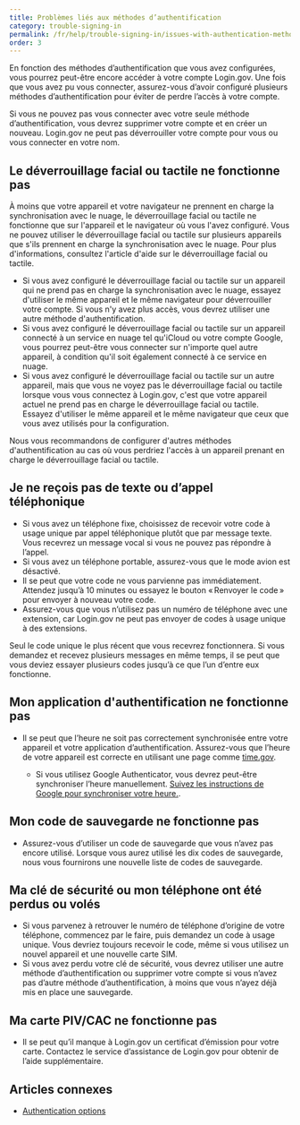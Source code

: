 ```yaml
---
title: Problèmes liés aux méthodes d’authentification
category: trouble-signing-in
permalink: /fr/help/trouble-signing-in/issues-with-authentication-methods/
order: 3
---
```


En fonction des méthodes d’authentification que vous avez configurées, vous pourrez peut-être encore accéder à votre compte Login.gov. Une fois que vous avez pu vous connecter, assurez-vous d’avoir configuré plusieurs méthodes d’authentification pour éviter de perdre l’accès à votre compte. 

<div class="usa-alert usa-alert--warning margin-bottom-4" role="status">
  <div class="usa-alert__body">
    <p class="usa-alert__text">Si vous ne pouvez pas vous connecter avec votre seule méthode d’authentification, vous devrez supprimer votre compte et en créer un nouveau. Login.gov ne peut pas déverrouiller votre compte pour vous ou vous connecter en votre nom.</p>
  </div>
</div>

## Le déverrouillage facial ou tactile ne fonctionne pas

À moins que votre appareil et votre navigateur ne prennent en charge la synchronisation avec le nuage, le déverrouillage facial ou tactile ne fonctionne que sur l'appareil et le navigateur où vous l'avez configuré. Vous ne pouvez utiliser le déverrouillage facial ou tactile sur plusieurs appareils que s'ils prennent en charge la synchronisation avec le nuage. Pour plus d'informations, consultez l'article d'aide sur le déverrouillage facial ou tactile.

* Si vous avez configuré le déverrouillage facial ou tactile sur un appareil qui ne prend pas en charge la synchronisation avec le nuage, essayez d'utiliser le même appareil et le même navigateur pour déverrouiller votre compte. Si vous n'y avez plus accès, vous devrez utiliser une autre méthode d'authentification.
* Si vous avez configuré le déverrouillage facial ou tactile sur un appareil connecté à un service en nuage tel qu'iCloud ou votre compte Google, vous pourrez peut-être vous connecter sur n'importe quel autre appareil, à condition qu'il soit également connecté à ce service en nuage.
* Si vous avez configuré le déverrouillage facial ou tactile sur un autre appareil, mais que vous ne voyez pas le déverrouillage facial ou tactile lorsque vous vous connectez à Login.gov, c'est que votre appareil actuel ne prend pas en charge le déverrouillage facial ou tactile. Essayez d'utiliser le même appareil et le même navigateur que ceux que vous avez utilisés pour la configuration.

Nous vous recommandons de configurer d'autres méthodes d'authentification au cas où vous perdriez l'accès à un appareil prenant en charge le déverrouillage facial ou tactile.

## Je ne reçois pas de texte ou d’appel téléphonique

* Si vous avez un téléphone fixe, choisissez de recevoir votre code à usage unique par appel téléphonique plutôt que par message texte. Vous recevrez un message vocal si vous ne pouvez pas répondre à l’appel.
* Si vous avez un téléphone portable, assurez-vous que le mode avion est désactivé.
* Il se peut que votre code ne vous parvienne pas immédiatement. Attendez jusqu’à 10 minutes ou essayez le bouton « Renvoyer le code » pour envoyer à nouveau votre code.
* Assurez-vous que vous n’utilisez pas un numéro de téléphone avec une extension, car Login.gov ne peut pas envoyer de codes à usage unique à des extensions.

<div class="usa-alert usa-alert--info margin-bottom-4" role="status">
  <div class="usa-alert__body">
    <p class="usa-alert__text">Seul le code unique le plus récent que vous recevrez fonctionnera. Si vous demandez et recevez plusieurs messages en même temps, il se peut que vous deviez essayer plusieurs codes jusqu’à ce que l’un d’entre eux fonctionne.</p>
  </div>
</div>

## Mon application d'authentification ne fonctionne pas

* Il se peut que l’heure ne soit pas correctement synchronisée entre votre appareil et votre application d’authentification. Assurez-vous que l’heure de votre appareil est correcte en utilisant une page comme [time.gov](https://www.time.gov/).

    * Si vous utilisez Google Authenticator, vous devrez peut-être synchroniser l’heure manuellement. [Suivez les instructions de Google pour synchroniser votre heure.](https://support.google.com/accounts/answer/185834?hl=fr).

## Mon code de sauvegarde ne fonctionne pas

* Assurez-vous d’utiliser un code de sauvegarde que vous n’avez pas encore utilisé. Lorsque vous aurez utilisé les dix codes de sauvegarde, nous vous fournirons une nouvelle liste de codes de sauvegarde.

## Ma clé de sécurité ou mon téléphone ont été perdus ou volés

* Si vous parvenez à retrouver le numéro de téléphone d’origine de votre téléphone, commencez par le faire, puis demandez un code à usage unique. Vous devriez toujours recevoir le code, même si vous utilisez un nouvel appareil et une nouvelle carte SIM.
* Si vous avez perdu votre clé de sécurité, vous devrez utiliser une autre méthode d’authentification ou supprimer votre compte si vous n’avez pas d’autre méthode d’authentification, à moins que vous n’ayez déjà mis en place une sauvegarde.

## Ma carte PIV/CAC ne fonctionne pas
* Il se peut qu’il manque à Login.gov un certificat d’émission pour votre carte. Contactez le service d’assistance de Login.gov pour obtenir de l’aide supplémentaire.

## Articles connexes

* [Authentication options](/fr/help/get-started/authentication-options/)